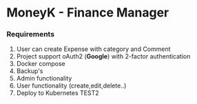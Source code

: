 # MoneyK - Finance Manager

### Requirements

1. User can create Expense with category and Comment
2. Project support oAuth2 (**Google**) with 2-factor authentication
3. Docker compose
4. Backup's
5. Admin functionality
6. User functionality (create,edit,delete..)
7. Deploy to Kubernetes
TEST2

